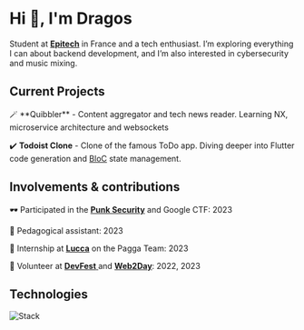 <h1>Hi 👋, I'm Dragos</h1>

Student at [**Epitech**](https://www.epitech.eu/ "**Epitech**") in France and a tech enthusiast.
I’m exploring everything I can about backend development, and I’m also interested in cybersecurity and music mixing.

<h2> Current Projects </h2>
🪄 **Quibbler** - Content aggregator and tech news reader. Learning NX, microservice architecture and websockets

✔️ **Todoist Clone** - Clone of the famous ToDo app. Diving deeper into Flutter code generation and [BloC](https://bloclibrary.dev/ "BloC") state management.

<h2> Involvements & contributions </h2>

🕶️ Participated in the [**Punk Security**](https://punksecurity.co.uk/ "**Punk Security**") and Google CTF: 2023

📖 Pedagogical assistant: 2023

💸 Internship at [**Lucca**](https://www.lucca-software.com/ "Lucca") on the Pagga Team: 2023

🥳 Volunteer at [**DevFest** ](https://devfest2024.gdgnantes.com/en/ "**DevFest** ") and [**Web2Day**](https://2023.web2day.co/en/ "**Web2Day**"): 2022, 2023

<h2> Technologies </h2>

![Stack](https://skillicons.dev/icons?i=c,cpp,py,ts,next,angular,tailwind,nest,mongodb,postgres,flutter,dart)

